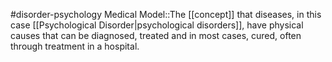#disorder-psychology 
Medical Model::The [[concept]] that diseases, in this case [[Psychological Disorder|psychological disorders]], have physical causes that can be diagnosed, treated and in most cases, cured, often through treatment in a hospital.